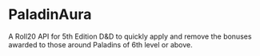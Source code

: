 # PaladinAura

A Roll20 API for 5th Edition D&amp;D to quickly apply and remove the bonuses awarded to those around Paladins of 6th level or above.
